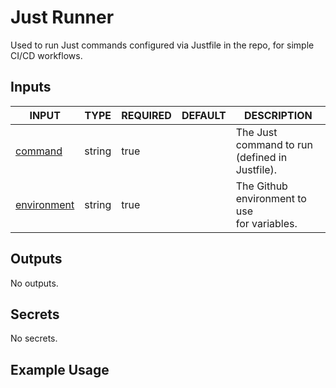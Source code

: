 # Just Runner

Used to run Just commands configured via Justfile in the repo,
for simple CI/CD workflows.

## Inputs

<!-- AUTO-DOC-INPUT:START - Do not remove or modify this section -->

| INPUT                                                             | TYPE   | REQUIRED | DEFAULT | DESCRIPTION                                        |
| ----------------------------------------------------------------- | ------ | -------- | ------- | -------------------------------------------------- |
| <a name="input_command"></a>[command](#input_command)             | string | true     |         | The Just command to run <br>(defined in Justfile). |
| <a name="input_environment"></a>[environment](#input_environment) | string | true     |         | The Github environment to use <br>for variables.   |

<!-- AUTO-DOC-INPUT:END -->

## Outputs

<!-- AUTO-DOC-OUTPUT:START - Do not remove or modify this section -->

No outputs.

<!-- AUTO-DOC-OUTPUT:END -->

## Secrets

<!-- AUTO-DOC-SECRETS:START - Do not remove or modify this section -->

No secrets.

<!-- AUTO-DOC-SECRETS:END -->

## Example Usage
